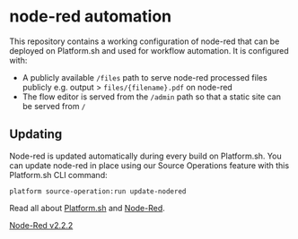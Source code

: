 # node-red automation

This repository contains a working configuration of node-red that can be deployed on Platform.sh and used for workflow automation. It is configured with:
- A publicly available `/files` path to serve node-red processed files publicly e.g. output > `files/{filename}.pdf` on node-red
- The flow editor is served from the `/admin` path so that a static site can be served from `/`

## Updating

Node-red is updated automatically during every build on Platform.sh. You can update node-red in place using our Source Operations feature with this Platform.sh CLI command:

`platform source-operation:run update-nodered`

Read all about [Platform.sh](https://docs.platform.sh/) and [Node-Red](https://nodered.org/docs/).

[Node-Red v2.2.2](https://github.com/node-red/node-red)

